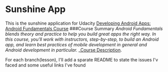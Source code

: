 # Sunshine App
This is the sunshine application for Udacity [Developing Android Apps: Android Fundamentals Course](https://www.udacity.com/course/developing-android-apps--ud853)
###Course Summary
_Android Fundamentals blends theory and practice to help you build great apps the right way. In this course, you'll work with instructors, step-by-step, to build an Android app, and learn best practices of mobile development in general and Android development in particular._  _[Course Description](https://www.udacity.com/course/developing-android-apps--ud853ar).

For each branch(lesson), I'll add a sparate README to state the issues I'v faced and some useful links I've found 